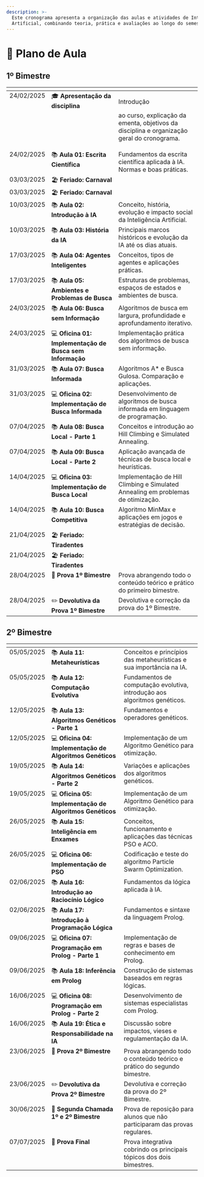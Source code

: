 ```yaml
---
description: >-
  Este cronograma apresenta a organização das aulas e atividades de Inteligência
  Artificial, combinando teoria, prática e avaliações ao longo do semestre.
---
```


# 📆 Plano de Aula

## 1º Bimestre

<table data-card-size="large" data-view="cards" data-full-width="false"><thead><tr><th valign="top"></th><th valign="top"></th><th valign="top"></th></tr></thead><tbody><tr><td valign="top">24/02/2025</td><td valign="top"><span data-gb-custom-inline data-tag="emoji" data-code="1f393">🎓</span> <strong>Apresentação da disciplina</strong></td><td valign="top"><p>Introdução </p><p>ao curso, explicação da ementa, objetivos da disciplina e organização geral do cronograma.</p></td></tr><tr><td valign="top">24/02/2025</td><td valign="top"><span data-gb-custom-inline data-tag="emoji" data-code="1f4da">📚</span> <strong>Aula 01: Escrita Científica</strong></td><td valign="top">Fundamentos da escrita científica aplicada à IA. Normas e boas práticas.</td></tr><tr><td valign="top">03/03/2025</td><td valign="top"><span data-gb-custom-inline data-tag="emoji" data-code="1f3d6">🏖️</span> <strong>Feriado: Carnaval</strong></td><td valign="top"><br></td></tr><tr><td valign="top">03/03/2025</td><td valign="top"><span data-gb-custom-inline data-tag="emoji" data-code="1f3d6">🏖️</span> <strong>Feriado: Carnaval</strong></td><td valign="top"><br></td></tr><tr><td valign="top">10/03/2025</td><td valign="top"><span data-gb-custom-inline data-tag="emoji" data-code="1f4da">📚</span> <strong>Aula 02: Introdução à IA</strong></td><td valign="top">Conceito, história, evolução e impacto social da Inteligência Artificial.</td></tr><tr><td valign="top">10/03/2025</td><td valign="top"><span data-gb-custom-inline data-tag="emoji" data-code="1f4da">📚</span> <strong>Aula 03: História da IA</strong></td><td valign="top">Principais marcos históricos e evolução da IA até os dias atuais.</td></tr><tr><td valign="top">17/03/2025</td><td valign="top"><span data-gb-custom-inline data-tag="emoji" data-code="1f4da">📚</span> <strong>Aula 04: Agentes Inteligentes</strong></td><td valign="top">Conceitos, tipos de agentes e aplicações práticas.</td></tr><tr><td valign="top">17/03/2025</td><td valign="top"><span data-gb-custom-inline data-tag="emoji" data-code="1f4da">📚</span> <strong>Aula 05: Ambientes e Problemas de Busca</strong></td><td valign="top">Estruturas de problemas, espaços de estados e ambientes de busca.</td></tr><tr><td valign="top">24/03/2025</td><td valign="top"><span data-gb-custom-inline data-tag="emoji" data-code="1f4da">📚</span> <strong>Aula 06: Busca sem Informação</strong></td><td valign="top">Algoritmos de busca em largura, profundidade e aprofundamento iterativo.</td></tr><tr><td valign="top">24/03/2025</td><td valign="top"><span data-gb-custom-inline data-tag="emoji" data-code="1f4bb">💻</span> <strong>Oficina 01: Implementação de Busca sem Informação</strong></td><td valign="top">Implementação prática dos algoritmos de busca sem informação.</td></tr><tr><td valign="top">31/03/2025</td><td valign="top"><span data-gb-custom-inline data-tag="emoji" data-code="1f4da">📚</span> <strong>Aula 07: Busca Informada</strong></td><td valign="top">Algoritmos A* e Busca Gulosa. Comparação e aplicações.</td></tr><tr><td valign="top">31/03/2025</td><td valign="top"><span data-gb-custom-inline data-tag="emoji" data-code="1f4bb">💻</span> <strong>Oficina 02: Implementação de Busca Informada</strong></td><td valign="top">Desenvolvimento de algoritmos de busca informada em linguagem de programação.</td></tr><tr><td valign="top">07/04/2025</td><td valign="top"><span data-gb-custom-inline data-tag="emoji" data-code="1f4da">📚</span> <strong>Aula 08: Busca Local - Parte 1</strong></td><td valign="top">Conceitos e introdução ao Hill Climbing e Simulated Annealing.</td></tr><tr><td valign="top">07/04/2025</td><td valign="top"><span data-gb-custom-inline data-tag="emoji" data-code="1f4da">📚</span> <strong>Aula 09: Busca Local - Parte 2</strong></td><td valign="top">Aplicação avançada de técnicas de busca local e heurísticas.</td></tr><tr><td valign="top">14/04/2025</td><td valign="top"><span data-gb-custom-inline data-tag="emoji" data-code="1f4bb">💻</span> <strong>Oficina 03: Implementação de Busca Local</strong></td><td valign="top">Implementação de Hill Climbing e Simulated Annealing em problemas de otimização.</td></tr><tr><td valign="top">14/04/2025</td><td valign="top"><span data-gb-custom-inline data-tag="emoji" data-code="1f4da">📚</span> <strong>Aula 10: Busca Competitiva</strong></td><td valign="top">Algoritmo MinMax e aplicações em jogos e estratégias de decisão.</td></tr><tr><td valign="top">21/04/2025</td><td valign="top"><span data-gb-custom-inline data-tag="emoji" data-code="1f3d6">🏖️</span> <strong>Feriado: Tiradentes</strong></td><td valign="top"><br></td></tr><tr><td valign="top">21/04/2025</td><td valign="top"><span data-gb-custom-inline data-tag="emoji" data-code="1f3d6">🏖️</span> <strong>Feriado: Tiradentes</strong></td><td valign="top"><br></td></tr><tr><td valign="top">28/04/2025</td><td valign="top"><span data-gb-custom-inline data-tag="emoji" data-code="1f4dd">📝</span> <strong>Prova 1º Bimestre</strong></td><td valign="top">Prova abrangendo todo o conteúdo teórico e prático do primeiro bimestre.</td></tr><tr><td valign="top">28/04/2025</td><td valign="top"><span data-gb-custom-inline data-tag="emoji" data-code="270f">✏️</span> <strong>Devolutiva da Prova 1º Bimestre</strong></td><td valign="top">Devolutiva e correção da prova do 1º Bimestre.</td></tr></tbody></table>

## 2º Bimestre

<table data-card-size="large" data-view="cards"><thead><tr><th valign="top"></th><th valign="top"></th><th valign="top"></th></tr></thead><tbody><tr><td valign="top">05/05/2025</td><td valign="top"><span data-gb-custom-inline data-tag="emoji" data-code="1f4da">📚</span> <strong>Aula 11: Metaheurísticas</strong></td><td valign="top">Conceitos e princípios das metaheurísticas e sua importância na IA.</td></tr><tr><td valign="top">05/05/2025</td><td valign="top"><span data-gb-custom-inline data-tag="emoji" data-code="1f4da">📚</span> <strong>Aula 12: Computação Evolutiva</strong></td><td valign="top">Fundamentos de computação evolutiva, introdução aos algoritmos genéticos.</td></tr><tr><td valign="top">12/05/2025</td><td valign="top"><span data-gb-custom-inline data-tag="emoji" data-code="1f4da">📚</span> <strong>Aula 13: Algoritmos Genéticos - Parte 1</strong></td><td valign="top">Fundamentos e operadores genéticos.</td></tr><tr><td valign="top">12/05/2025</td><td valign="top"><span data-gb-custom-inline data-tag="emoji" data-code="1f4bb">💻</span> <strong>Oficina 04: Implementação de Algoritmos Genéticos</strong></td><td valign="top">Implementação de um Algoritmo Genético para otimização.</td></tr><tr><td valign="top">19/05/2025</td><td valign="top"><span data-gb-custom-inline data-tag="emoji" data-code="1f4da">📚</span> <strong>Aula 14: Algoritmos Genéticos - Parte 2</strong></td><td valign="top">Variações e aplicações dos algoritmos genéticos.</td></tr><tr><td valign="top">19/05/2025</td><td valign="top"><span data-gb-custom-inline data-tag="emoji" data-code="1f4bb">💻</span> <strong>Oficina 05: Implementação de Algoritmos Genéticos</strong></td><td valign="top">Implementação de um Algoritmo Genético para otimização.</td></tr><tr><td valign="top">26/05/2025</td><td valign="top"><span data-gb-custom-inline data-tag="emoji" data-code="1f4da">📚</span> <strong>Aula 15: Inteligência em Enxames</strong></td><td valign="top">Conceitos, funcionamento e aplicações das técnicas PSO e ACO.</td></tr><tr><td valign="top">26/05/2025</td><td valign="top"><span data-gb-custom-inline data-tag="emoji" data-code="1f4bb">💻</span> <strong>Oficina 06: Implementação de PSO</strong></td><td valign="top">Codificação e teste do algoritmo Particle Swarm Optimization.</td></tr><tr><td valign="top">02/06/2025</td><td valign="top"><span data-gb-custom-inline data-tag="emoji" data-code="1f4da">📚</span> <strong>Aula 16: Introdução ao Raciocínio Lógico</strong></td><td valign="top">Fundamentos da lógica aplicada à IA.</td></tr><tr><td valign="top">02/06/2025</td><td valign="top"><span data-gb-custom-inline data-tag="emoji" data-code="1f4da">📚</span> <strong>Aula 17: Introdução à Programação Lógica</strong></td><td valign="top">Fundamentos e sintaxe da linguagem Prolog.</td></tr><tr><td valign="top">09/06/2025</td><td valign="top"><span data-gb-custom-inline data-tag="emoji" data-code="1f4bb">💻</span> <strong>Oficina 07: Programação em Prolog - Parte 1</strong></td><td valign="top">Implementação de regras e bases de conhecimento em Prolog.</td></tr><tr><td valign="top">09/06/2025</td><td valign="top"><span data-gb-custom-inline data-tag="emoji" data-code="1f4da">📚</span> <strong>Aula 18: Inferência em Prolog</strong></td><td valign="top">Construção de sistemas baseados em regras lógicas.</td></tr><tr><td valign="top">16/06/2025</td><td valign="top"><span data-gb-custom-inline data-tag="emoji" data-code="1f4bb">💻</span> <strong>Oficina 08: Programação em Prolog - Parte 2</strong></td><td valign="top">Desenvolvimento de sistemas especialistas com Prolog.</td></tr><tr><td valign="top">16/06/2025</td><td valign="top"><span data-gb-custom-inline data-tag="emoji" data-code="1f4da">📚</span> <strong>Aula 19: Ética e Responsabilidade na IA</strong></td><td valign="top">Discussão sobre impactos, vieses e regulamentação da IA.</td></tr><tr><td valign="top">23/06/2025</td><td valign="top"><span data-gb-custom-inline data-tag="emoji" data-code="1f4dd">📝</span> <strong>Prova 2º Bimestre</strong></td><td valign="top">Prova abrangendo todo o conteúdo teórico e prático do segundo bimestre.</td></tr><tr><td valign="top">23/06/2025</td><td valign="top"><span data-gb-custom-inline data-tag="emoji" data-code="270f">✏️</span> <strong>Devolutiva da Prova 2º Bimestre</strong></td><td valign="top">Devolutiva e correção da prova do 2º Bimestre.</td></tr><tr><td valign="top">30/06/2025</td><td valign="top"><span data-gb-custom-inline data-tag="emoji" data-code="1f4dd">📝</span> <strong>Segunda Chamada 1º e 2º Bimestre</strong></td><td valign="top">Prova de reposição para alunos que não participaram das provas regulares.</td></tr><tr><td valign="top">07/07/2025</td><td valign="top"><span data-gb-custom-inline data-tag="emoji" data-code="1f4dd">📝</span> <strong>Prova Final</strong></td><td valign="top">Prova integrativa cobrindo os principais tópicos dos dois bimestres.</td></tr></tbody></table>
